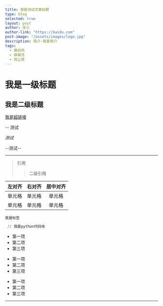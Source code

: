 ```yaml
---
title: 我是测试文章标题
type: blog
selected: true
layout: post
author: 张三
author-link: "https://baidu.com"
post-image: "/assets/images/logo.jpg"
description: 简介-我是简介
tags:
  - 黄焖鸡
  - 麻辣烫
  - 鸡公煲
---
```


# 我是一级标题
## 我是二级标题

[我是超链接](https://baidu.com)

-- 测试

*测试*

--测试--

----

> 引用
>> 二级引用

| 左对齐 | 右对齐 | 居中对齐 |
| :-----| ----: | :----: |
| 单元格 | 单元格 | 单元格 |
| 单元格 | 单元格 | 单元格 |

`我是标签`

```python
 // 我是python代码块
```

* 第一项
* 第二项
* 第三项

+ 第一项
+ 第二项
+ 第三项


- 第一项
- 第二项
- 第三项


---
